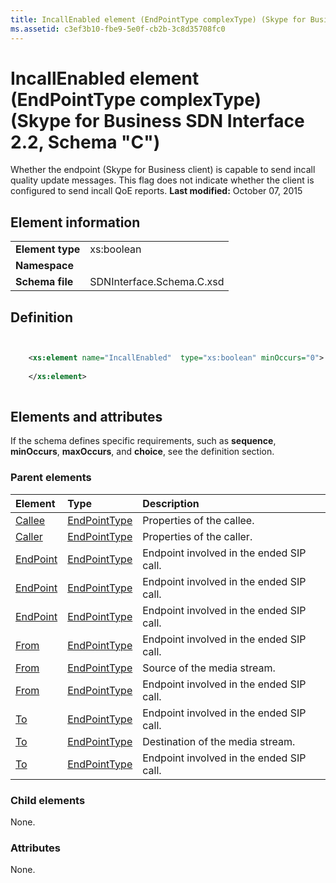 ```yaml
---
title: IncallEnabled element (EndPointType complexType) (Skype for Business SDN Interface 2.2, Schema "C")
ms.assetid: c3ef3b10-fbe9-5e0f-cb2b-3c8d35708fc0
---
```



# IncallEnabled element (EndPointType complexType) (Skype for Business SDN Interface 2.2, Schema "C")
Whether the endpoint (Skype for Business client) is capable to send incall quality update messages. This flag does not indicate whether the client is configured to send incall QoE reports. 
 **Last modified:** October 07, 2015
  
    
    


## Element information


|||
|:-----|:-----|
|**Element type**|xs:boolean |
|**Namespace**||
|**Schema file**|SDNInterface.Schema.C.xsd |
   

## Definition


```XML


    <xs:element name="IncallEnabled"  type="xs:boolean" minOccurs="0">
    
    </xs:element>
  
```


## Elements and attributes

If the schema defines specific requirements, such as **sequence**, **minOccurs**, **maxOccurs**, and **choice**, see the definition section. 
  
    
    

### Parent elements



|**Element**|**Type**|**Description**|
|:-----|:-----|:-----|
| [Callee](callee-element.md)| [EndPointType](endpointtype-complextype-1.md)|Properties of the callee. |
| [Caller](caller-element-1.md)| [EndPointType](endpointtype-complextype-1.md)|Properties of the caller. |
| [EndPoint](endpoint-element-errortype-complextype.md)| [EndPointType](endpointtype-complextype-1.md)|Endpoint involved in the ended SIP call. |
| [EndPoint](endpoint-element-endedtype-complextype.md)| [EndPointType](endpointtype-complextype-1.md)|Endpoint involved in the ended SIP call. |
| [EndPoint](endpoint-element-byetype-complextype-1.md)| [EndPointType](endpointtype-complextype-1.md)|Endpoint involved in the ended SIP call. |
| [From](from-element-endedtype-complextype.md)| [EndPointType](endpointtype-complextype-1.md)|Endpoint involved in the ended SIP call. |
| [From](from-element-startorupdatetype-complextype.md)| [EndPointType](endpointtype-complextype-1.md)|Source of the media stream. |
| [From](from-element-errortype-complextype-1.md)| [EndPointType](endpointtype-complextype-1.md)|Endpoint involved in the ended SIP call. |
| [To](to-element-endedtype-complextype.md)| [EndPointType](endpointtype-complextype-1.md)|Endpoint involved in the ended SIP call. |
| [To](to-element-startorupdatetype-complextype.md)| [EndPointType](endpointtype-complextype-1.md)|Destination of the media stream. |
| [To](to-element-errortype-complextype.md)| [EndPointType](endpointtype-complextype-1.md)|Endpoint involved in the ended SIP call. |
   

### Child elements

None. 
  
    
    

### Attributes

None. 
  
    
    

